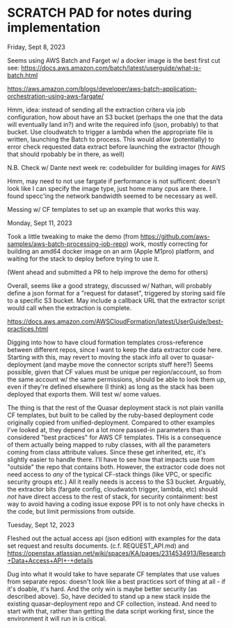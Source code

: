 # SCRATCH PAD for notes during implementation

Friday, Sept 8, 2023

Seems using AWS Batch and Farget w/ a docker image is the best first cut see:
https://docs.aws.amazon.com/batch/latest/userguide/what-is-batch.html

https://aws.amazon.com/blogs/developer/aws-batch-application-orchestration-using-aws-fargate/

Hmm, idea: instead of sending all the extraction critera via job configuration, how about have
an S3 bucket (perhaps the one that the data will eventually land in?) and write the required
info (json, probably) to that bucket. Use cloudwatch to trigger a lambda when the appropriate
file is written, launching the Batch to process. This would allow (potentially) to error check
requested data extract before launching the extractor (though that should rpobably be in there, as well)

N.B. Check w/ Dante next week re: codebuilder for building images for AWS

Hmm, may need to not use fargate if performance is not sufficent: doesn't look like I can specify
the image type, just home many cpus are there. I found specc'ing the network bandwidth seemed to be
necessary as well.

Messing w/ CF templates to set up an example that works this way.

Monday, Sept 11, 2023

Took a little tweaking to make the demo (from
https://github.com/aws-samples/aws-batch-processing-job-repo) work, mostly
correcting for building an amd64 docker image on an arm (Apple M1pro) platform,
and waiting for the stack to deploy before trying to use it.

(Went ahead and submitted a PR to help improve the demo for others)

Overall, seems like a good strategy, discussed w/ Nathan, will probably define
a json format for a "request for dataset", triggered by storing said file to a
specific S3 bucket. May include a callback URL that the extractor script would
call when the extraction is complete.
  
https://docs.aws.amazon.com/AWSCloudFormation/latest/UserGuide/best-practices.html

Digging into how to have cloud formation templates cross-reference between
different repos, since I want to keep the data extractor code here. Starting
with this, may revert to moving the stack info all over to quasar-deployment
(and maybe move the connector scripts stuff here?)  Seems possible, given that
CF values must be unique per region/account, so from the same account w/ the
same permissions, should be able to look them up, even if they're defined
elsewhere (I think) as long as the stack has been deployed that exports them.
Will test w/ some values.

The thing is that the rest of the Quasar deployment stack is not plain vanilla
CF templates, but built to be called by the ruby-based deployment code
originally copied from unified-deployment. Compared to other examples I've
looked at, they depend on a lot more passed-in parameters than is considered
"best practices" for AWS CF templates. THis is a consequence of them actually
being mapped to ruby classes, with all the parameters coming from class
attribute values. Since these get inherited, etc, it's slightly easier to
handle there. I'll have to see how that impacts use from "outside" the repo
that contains both.  However, the extractor code does not need access to _any_
of the typical CF-stack things (like VPC, or specific security groups etc.) All
it really needs is access to the S3 bucket. Arguably, the extractor bits
(fargate config, cloudwatch trigger, lambda, etc) should _not_ have direct
access to the rest of stack, for security containment: best way to avoid having
a coding issue expose PPI is to not only have checks in the code, but limit
permissions from outside.

Tuesday, Sept 12, 2023

Fleshed out the actual access api (json edition) with examples for the 
data set request and results documents. (c.f. REQUEST_API.md) and
https://openstax.atlassian.net/wiki/spaces/KA/pages/2314534913/Research+Data+Access+API+-+details


Dug into what it would take to have separate CF templates that use values from
separate repos: doesn't look like a best practices sort of thing at all  - if
it's doable, it's hard. And the only win is maybe better security (as described above).
So, have decided to stand up a new stack inside the existing quasar-deployment
repo and CF collection, instead. And need to start with that, rather than getting 
the data script working first, since the environment it will run in is critical.


 





